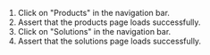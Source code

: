 1. Click on "Products" in the navigation bar.
2. Assert that the products page loads successfully.
3. Click on "Solutions" in the navigation bar.
4. Assert that the solutions page loads successfully.